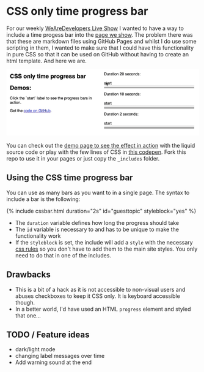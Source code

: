 # CSS only time progress bar

For our weekly [WeAreDevelopers Live Show](https://www.wearedevelopers.com/en/live) I wanted to have a way to include a time progess bar into the [page we show](https://devrel.wearedevelopers.com/live/2025-08-27.html). The problem there was that these are markdown files using GitHub Pages and whilst I do use some scripting in them, I wanted to make sure that I could have this functionality in pure CSS so that it can be used on GitHub without having to create an html template. And here we are. 

![Progress bars in action](progress.gif)

You can check out the [demo page to see the effect in action](test.html) with the liquid source code or play with the few lines of CSS in [this codepen](https://codepen.io/codepo8/pen/raOogYe). Fork this repo to use it in your pages or just copy the `_includes` folder.

## Using the CSS time progress bar 

You can use as many bars as you want to in a single page. The syntax to include a bar is the following: 

{​% include cssbar.html duration="2s" id="guesttopic" styleblock="yes" %​}

* The `duration` variable defines how long the progress should take
* The `id` variable is necessary to and has to be unique to make the functionality work
* If the `styleblock` is set, the include will add a `style` with the necessary [css rules](css-progress-bar.css) so you don't have to add them to the main site styles. You only need to do that in one of the includes. 

## Drawbacks

* This is a bit of a hack as it is not accessible to non-visual users and abuses checkboxes to keep it CSS only. It is keyboard accessible though. 
* In a better world, I'd have used an HTML `progress` element and styled that one…

## TODO / Feature ideas

* dark/light mode 
* changing label messages over time
* Add warning sound at the end